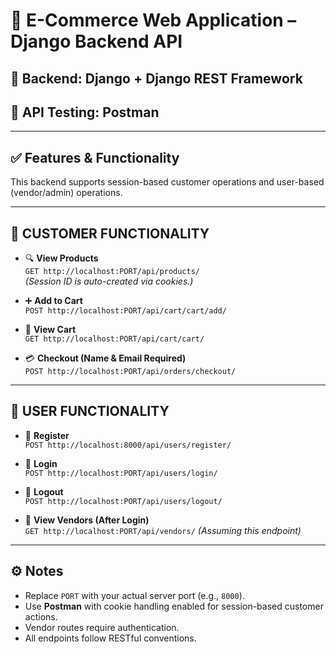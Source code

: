 # 🛒 E-Commerce Web Application – Django Backend API

## 🚀 Backend: Django + Django REST Framework  
## 🧪 API Testing: Postman  

---

## ✅ Features & Functionality

This backend supports session-based customer operations and user-based (vendor/admin) operations.

---

## 👥 CUSTOMER FUNCTIONALITY

- 🔍 **View Products**  
  `GET http://localhost:PORT/api/products/`  
  *(Session ID is auto-created via cookies.)*

- ➕ **Add to Cart**  
  `POST http://localhost:PORT/api/cart/cart/add/`

- 🛒 **View Cart**  
  `GET http://localhost:PORT/api/cart/cart/`

- 💳 **Checkout (Name & Email Required)**  
  `POST http://localhost:PORT/api/orders/checkout/`

---

## 👤 USER FUNCTIONALITY

- 📝 **Register**  
  `POST http://localhost:8000/api/users/register/`

- 🔐 **Login**  
  `POST http://localhost:PORT/api/users/login/`

- 🚪 **Logout**  
  `POST http://localhost:PORT/api/users/logout/`

- 🧾 **View Vendors (After Login)**  
  `GET http://localhost:PORT/api/vendors/` *(Assuming this endpoint)*

---

## ⚙️ Notes

- Replace `PORT` with your actual server port (e.g., `8000`).
- Use **Postman** with cookie handling enabled for session-based customer actions.
- Vendor routes require authentication.
- All endpoints follow RESTful conventions.
